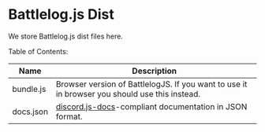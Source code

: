 # Battlelog.js Dist

We store Battlelog.js dist files here.

Table of Contents:

| Name      | Description                                                                                            |
| --------- | ------------------------------------------------------------------------------------------------------ |
| bundle.js | Browser version of BattlelogJS. If you want to use it in browser you should use this instead.          |
| docs.json | [discord.js-docs](https://github.com/TeeSeal/discord.js-docs/)-compliant documentation in JSON format. |
